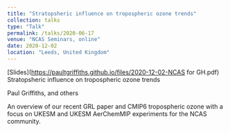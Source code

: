 ```yaml
---
title: "Stratopsheric influence on tropospheric ozone trends"
collection: talks
type: "Talk"
permalink: /talks/2020-06-17
venue: "NCAS Seminars, online"
date: 2020-12-02
location: "Leeds, United Kingdom"
---
```


[Slides](https://paultgriffiths.github.io/files/2020-12-02-NCAS for GH.pdf)
Stratopsheric influence on tropospheric ozone trends

Paul Griffiths, and others

An overview of our recent GRL paper and CMIP6 tropospheric ozone with a focus on UKESM and UKESM AerChemMIP experiments for the NCAS community.